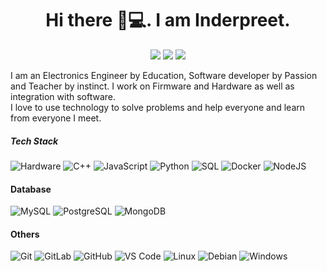 ### 
<h1 align="center"> Hi there 👋💻. I am Inderpreet. </h1>

<p align="center">
    <a href="https://www.linkedin.com/in/inderpreets/" target="_blank"><img src="https://img.shields.io/badge/-Inderpreet-0072b1?style=flat-square&logo=Linkedin&logoColor=white"/></a>
    <a href="https://twitter.com/ip_v1" target="_blank"><img src="https://img.shields.io/badge/-@ip_v1-00acee?style=flat-square&logo=Twitter&logoColor=white"/></a>
    <a href="https://www.instagram.com/ip_v1" target="_blank"><img src="https://img.shields.io/badge/-Inderpreet-E4415F?style=flat-square&logo=instagram&logoColor=white"/></a>
  
  
I am an Electronics Engineer by Education, Software developer by Passion and Teacher by instinct. I work on Firmware and Hardware as well as integration with software. <br /> I love to use technology to solve problems and help everyone and learn from everyone I meet. 

##### Tech Stack
![Hardware](https://img.shields.io/badge/-PHP-071a2c?style=flat-square)
![C++](https://img.shields.io/badge/-C++-071a2c?style=flat-square&logo=c&logoColor=ffffff)
![JavaScript](https://img.shields.io/badge/-JavaScript-071a2c?style=flat-square&logo=javascript)
![Python](https://img.shields.io/badge/-Python-071a2c?style=flat-square&logo=python)
![SQL](https://img.shields.io/badge/-SQL-071a2c?style=flat-square&logo=sql)
![Docker](https://img.shields.io/badge/-Docker-071a2c?style=flat-square&logo=docker)
![NodeJS](https://img.shields.io/badge/-NodeJS-071a2c?style=flat-square&logo=Node.js)

#### Database
![MySQL](https://img.shields.io/badge/-MySQL-071a2c?style=flat-square&logo=mysql)
![PostgreSQL](https://img.shields.io/badge/-PostgreSQL-071a2c?style=flat-square&logo=postgresql)
![MongoDB](https://img.shields.io/badge/-MongoDB-071a2c?style=flat-square&logo=mongodb)

#### Others
![Git](https://img.shields.io/badge/-Git-%23F05032?style=flat-square&logo=git&logoColor=%23ffffff)
![GitLab](https://img.shields.io/badge/-GitLab-FCA121?style=flat-square&logo=gitlab)
![GitHub](https://img.shields.io/badge/-GitHub-181717?style=flat-square&logo=github)
![VS Code](http://img.shields.io/badge/-VS%20Code-007ACC?style=flat-square&logo=visual-studio-code&logoColor=ffffff)
![Linux](https://img.shields.io/badge/-Linux-222222?style=flat-square&logo=linux&logoColor=FCC624)
![Debian](http://img.shields.io/badge/-Debian-A81D33?style=flat-square&logo=debian&logoColor=ffffff)
![Windows](http://img.shields.io/badge/-Windows-0078D6?style=flat-square&logo=windows&logoColor=ffffff)
  
  <!--
**inderpreet/inderpreet** is a ✨ _special_ ✨ repository because its `README.md` (this file) appears on your GitHub profile.

Here are some ideas to get you started:

- 🔭 I’m currently working on ...
- 🌱 I’m currently learning ...
- 👯 I’m looking to collaborate on ...
- 🤔 I’m looking for help with ...
- 💬 Ask me about ...
- 📫 How to reach me: ...
- 😄 Pronouns: ...
- ⚡ Fun fact: ...
-->
